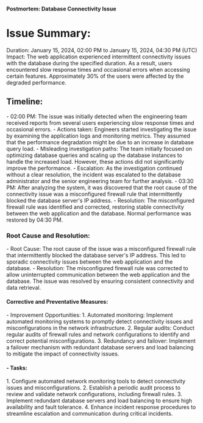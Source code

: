 <strong>Postmortem: Database Connectivity Issue </strong>

<h1>Issue Summary:</h1>
Duration: January 15, 2024, 02:00 PM to January 15, 2024, 04:30 PM (UTC)
Impact: The web application experienced intermittent connectivity issues with the database during the specified duration. As a result, users encountered slow response times and occasional errors when accessing certain features. Approximately 30% of the users were affected by the degraded performance.

<h2>Timeline:</h2>
- 02:00 PM: The issue was initially detected when the engineering team received reports from several users experiencing slow response times and occasional errors.
- Actions taken: Engineers started investigating the issue by examining the application logs and monitoring metrics. They assumed that the performance degradation might be due to an increase in database query load.
- Misleading investigation paths: The team initially focused on optimizing database queries and scaling up the database instances to handle the increased load. However, these actions did not significantly improve the performance.
- Escalation: As the investigation continued without a clear resolution, the incident was escalated to the database administrator and the senior engineering team for further analysis.
- 03:30 PM: After analyzing the system, it was discovered that the root cause of the connectivity issue was a misconfigured firewall rule that intermittently blocked the database server's IP address.
- Resolution: The misconfigured firewall rule was identified and corrected, restoring stable connectivity between the web application and the database. Normal performance was restored by 04:30 PM.

<h3>Root Cause and Resolution:</h3>
- Root Cause: The root cause of the issue was a misconfigured firewall rule that intermittently blocked the database server's IP address. This led to sporadic connectivity issues between the web application and the database.
- Resolution: The misconfigured firewall rule was corrected to allow uninterrupted communication between the web application and the database. The issue was resolved by ensuring consistent connectivity and data retrieval.

<h4>Corrective and Preventative Measures:</h4>
- Improvement Opportunities:
  1. Automated monitoring: Implement automated monitoring systems to promptly detect connectivity issues and misconfigurations in the network infrastructure.
  2. Regular audits: Conduct regular audits of firewall rules and network configurations to identify and correct potential misconfigurations.
  3. Redundancy and failover: Implement a failover mechanism with redundant database servers and load balancing to mitigate the impact of connectivity issues.
<h4>- Tasks:</h4>
  1. Configure automated network monitoring tools to detect connectivity issues and misconfigurations.
  2. Establish a periodic audit process to review and validate network configurations, including firewall rules.
  3. Implement redundant database servers and load balancing to ensure high availability and fault tolerance.
  4. Enhance incident response procedures to streamline escalation and communication during critical incidents.


